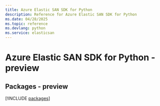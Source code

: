 ```yaml
---
title: Azure Elastic SAN SDK for Python
description: Reference for Azure Elastic SAN SDK for Python
ms.date: 04/28/2025
ms.topic: reference
ms.devlang: python
ms.service: elasticsan
---
```

# Azure Elastic SAN SDK for Python - preview
## Packages - preview
[!INCLUDE [packages](elastic-san-index.md)]